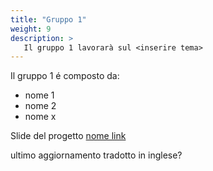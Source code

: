 ```yaml
---
title: "Gruppo 1"
weight: 9
description: >
   Il gruppo 1 lavorarà sul <inserire tema>
---
```


Il gruppo 1 é composto da:
* nome 1
* nome 2
* nome x

Slide del progetto [nome link](url)

ultimo aggiornamento <data>
tradotto in inglese?
